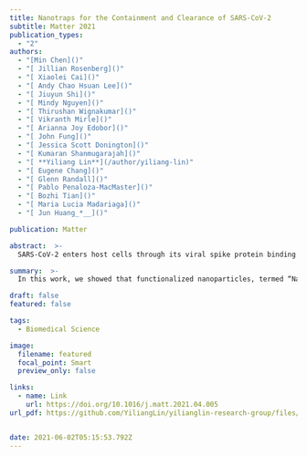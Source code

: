 ```yaml
---
title: Nanotraps for the Containment and Clearance of SARS-CoV-2
subtitle: Matter 2021
publication_types:
  - "2"
authors:
  - "[Min Chen]()"
  - "[ Jillian Rosenberg]()"
  - "[ Xiaolei Cai]()"
  - "[ Andy Chao Hsuan Lee]()"
  - "[ Jiuyun Shi]()"
  - "[ Mindy Nguyen]()"
  - "[ Thirushan Wignakumar]()"
  - "[ Vikranth Mirle]()"
  - "[ Arianna Joy Edobor]()"
  - "[ John Fung]()"
  - "[ Jessica Scott Donington]()"
  - "[ Kumaran Shanmugarajah]()"
  - "[ **Yiliang Lin**](/author/yiliang-lin)"
  - "[ Eugene Chang]()"
  - "[ Glenn Randall]()"
  - "[ Pablo Penaloza-MacMaster]()"
  - "[ Bozhi Tian]()"
  - "[ Maria Lucia Madariaga]()"
  - "[ Jun Huang_*__]()"

publication: Matter

abstract:  >-
  SARS-CoV-2 enters host cells through its viral spike protein binding to angiotensin-converting enzyme 2 (ACE2) receptors on the host cells. Here, we show that functionalized nanoparticles, termed “Nanotraps,” completely inhibited SARS-CoV-2 infection by blocking the interaction between the spike protein of SARS-CoV-2 and the ACE2 of host cells. The liposomal-based Nanotrap surfaces were functionalized with either recombinant ACE2 proteins or anti-SARS-CoV-2 neutralizing antibodies and phagocytosis-specific phosphatidylserines. The Nanotraps effectively captured SARS-CoV-2 and completely blocked SARS-CoV-2 infection to ACE2-expressing human cell lines and primary lung cells; the phosphatidylserine triggered subsequent phagocytosis of the virus-bound, biodegradable Nanotraps by macrophages, leading to the clearance of pseudotyped and authentic virus in vitro. Furthermore, the Nanotraps demonstrated an excellent biosafety profile in vitro and in vivo. Finally, the Nanotraps inhibited pseudotyped SARS-CoV-2 infection in live human lungs in an ex vivo lung perfusion system. In summary, Nanotraps represent a new nanomedicine for the inhibition of SARS-CoV-2 infection.

summary:  >-
  In this work, we showed that functionalized nanoparticles, termed “Nanotraps,” completely inhibited SARS-CoV-2 infection by blocking the interaction between the spike protein of SARS-CoV-2 and the ACE2 of host cells.

draft: false
featured: false

tags:
  - Biomedical Science

image:
  filename: featured
  focal_point: Smart
  preview_only: false

links:
  - name: Link
    url: https://doi.org/10.1016/j.matt.2021.04.005
url_pdf: https://github.com/YiliangLin/yilianglin-research-group/files/9957864/Chen.et.al.-.2021.-.Nanotraps.for.the.containment.and.clearance.of.SAR.pdf


date: 2021-06-02T05:15:53.792Z
---
```

